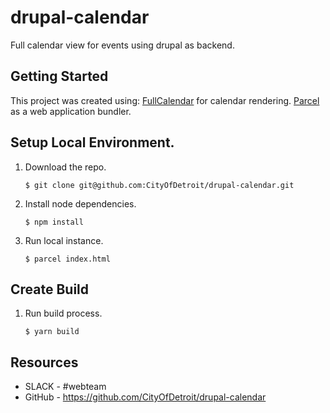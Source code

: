 # drupal-calendar
Full calendar view for events using drupal as backend.

## Getting Started

This project was created using:
    [FullCalendar](https://fullcalendar.io/) for calendar rendering.
    [Parcel](https://parceljs.org/) as a web application bundler.

## Setup Local Environment.

1. Download the repo.
    ```
    $ git clone git@github.com:CityOfDetroit/drupal-calendar.git
    ```
2. Install node dependencies.

    ```
    $ npm install
    ```

3. Run local instance.
    ```
    $ parcel index.html
    ```
## Create Build

1. Run build process.
    ```
    $ yarn build
    ```

## Resources

* SLACK - #webteam
* GitHub - https://github.com/CityOfDetroit/drupal-calendar